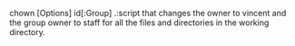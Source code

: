 chown [Options] id[:Group] .:script that changes the owner to vincent and the group owner to staff for all the files and directories in the working directory.
